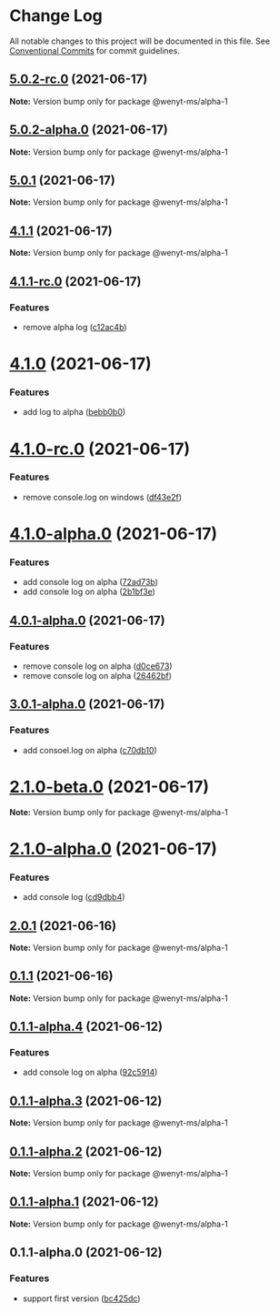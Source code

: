 # Change Log

All notable changes to this project will be documented in this file.
See [Conventional Commits](https://conventionalcommits.org) for commit guidelines.

## [5.0.2-rc.0](https://github.com/wenytang-ms-123/TestAction/compare/@wenyt-ms/alpha-1@5.0.2-alpha.0...@wenyt-ms/alpha-1@5.0.2-rc.0) (2021-06-17)

**Note:** Version bump only for package @wenyt-ms/alpha-1





## [5.0.2-alpha.0](https://github.com/wenytang-ms-123/TestAction/compare/@wenyt-ms/alpha-1@5.0.1...@wenyt-ms/alpha-1@5.0.2-alpha.0) (2021-06-17)

**Note:** Version bump only for package @wenyt-ms/alpha-1





## [5.0.1](https://github.com/wenytang-ms-123/TestAction/compare/@wenyt-ms/alpha-1@4.1.1...@wenyt-ms/alpha-1@5.0.1) (2021-06-17)

**Note:** Version bump only for package @wenyt-ms/alpha-1





## [4.1.1](https://github.com/wenytang-ms-123/TestAction/compare/@wenyt-ms/alpha-1@4.1.1-rc.0...@wenyt-ms/alpha-1@4.1.1) (2021-06-17)

**Note:** Version bump only for package @wenyt-ms/alpha-1





## [4.1.1-rc.0](https://github.com/wenytang-ms-123/TestAction/compare/@wenyt-ms/alpha-1@4.1.0...@wenyt-ms/alpha-1@4.1.1-rc.0) (2021-06-17)


### Features

* remove alpha log ([c12ac4b](https://github.com/wenytang-ms-123/TestAction/commit/c12ac4b8dcd460e89b480c9bba96f2e273ce86c5))





# [4.1.0](https://github.com/wenytang-ms-123/TestAction/compare/@wenyt-ms/alpha-1@4.1.0-rc.0...@wenyt-ms/alpha-1@4.1.0) (2021-06-17)


### Features

* add log to alpha ([bebb0b0](https://github.com/wenytang-ms-123/TestAction/commit/bebb0b088f14aae300d978f59de0fd98c3dd3d27))





# [4.1.0-rc.0](https://github.com/wenytang-ms-123/TestAction/compare/@wenyt-ms/alpha-1@4.1.0-alpha.0...@wenyt-ms/alpha-1@4.1.0-rc.0) (2021-06-17)


### Features

* remove console.log on windows ([df43e2f](https://github.com/wenytang-ms-123/TestAction/commit/df43e2f700955afbd19437321f1c0fbd360ff3a3))





# [4.1.0-alpha.0](https://github.com/wenytang-ms-123/TestAction/compare/@wenyt-ms/alpha-1@4.0.1-alpha.0...@wenyt-ms/alpha-1@4.1.0-alpha.0) (2021-06-17)


### Features

* add console log on alpha ([72ad73b](https://github.com/wenytang-ms-123/TestAction/commit/72ad73b0f5eb4c7618729db53a7475eff53bdca5))
* add console log on alpha ([2b1bf3e](https://github.com/wenytang-ms-123/TestAction/commit/2b1bf3e1dc530d8dcad7bad07c51e6999ee11d0b))





## [4.0.1-alpha.0](https://github.com/wenytang-ms-123/TestAction/compare/@wenyt-ms/alpha-1@3.0.1-alpha.0...@wenyt-ms/alpha-1@4.0.1-alpha.0) (2021-06-17)


### Features

* remove console log on alpha ([d0ce673](https://github.com/wenytang-ms-123/TestAction/commit/d0ce67350406e9073e74a5c5ad1fb1cf20af35bb))
* remove console log on alpha ([26462bf](https://github.com/wenytang-ms-123/TestAction/commit/26462bf1e735bbb6e15d3fa76908a96a900f30cd))





## [3.0.1-alpha.0](https://github.com/wenytang-ms-123/TestAction/compare/@wenyt-ms/alpha-1@2.1.0-beta.0...@wenyt-ms/alpha-1@3.0.1-alpha.0) (2021-06-17)


### Features

* add consoel.log on alpha ([c70db10](https://github.com/wenytang-ms-123/TestAction/commit/c70db10155883aabe7e022f94529f5b73c8cd165))





# [2.1.0-beta.0](https://github.com/wenytang-ms-123/TestAction/compare/@wenyt-ms/alpha-1@2.1.0-alpha.0...@wenyt-ms/alpha-1@2.1.0-beta.0) (2021-06-17)

**Note:** Version bump only for package @wenyt-ms/alpha-1





# [2.1.0-alpha.0](https://github.com/wenytang-ms-123/TestAction/compare/@wenyt-ms/alpha-1@2.0.1...@wenyt-ms/alpha-1@2.1.0-alpha.0) (2021-06-17)


### Features

* add console log ([cd9dbb4](https://github.com/wenytang-ms-123/TestAction/commit/cd9dbb4b38a93b157d1e7a31a47ce5392ab24b1d))





## [2.0.1](https://github.com/wenytang-ms-123/TestAction/compare/@wenyt-ms/alpha-1@0.1.1...@wenyt-ms/alpha-1@2.0.1) (2021-06-16)

**Note:** Version bump only for package @wenyt-ms/alpha-1





## [0.1.1](https://github.com/wenytang-ms-123/TestAction/compare/@wenyt-ms/alpha-1@0.1.1-alpha.4...@wenyt-ms/alpha-1@0.1.1) (2021-06-16)

**Note:** Version bump only for package @wenyt-ms/alpha-1





## [0.1.1-alpha.4](https://github.com/wenytang-ms-123/TestAction/compare/@wenyt-ms/alpha-1@0.1.1-alpha.3...@wenyt-ms/alpha-1@0.1.1-alpha.4) (2021-06-12)


### Features

* add console log on alpha ([92c5914](https://github.com/wenytang-ms-123/TestAction/commit/92c5914f896a09223ee4c712c5f1172236adcaef))





## [0.1.1-alpha.3](https://github.com/wenytang-ms-123/TestAction/compare/@wenyt-ms/alpha-1@0.1.1-alpha.2...@wenyt-ms/alpha-1@0.1.1-alpha.3) (2021-06-12)

**Note:** Version bump only for package @wenyt-ms/alpha-1





## [0.1.1-alpha.2](https://github.com/wenytang-ms-123/TestAction/compare/@wenyt-ms/alpha-1@0.1.1-alpha.1...@wenyt-ms/alpha-1@0.1.1-alpha.2) (2021-06-12)

**Note:** Version bump only for package @wenyt-ms/alpha-1





## [0.1.1-alpha.1](https://github.com/wenytang-ms-123/TestAction/compare/@wenyt-ms/alpha-1@0.1.1-alpha.0...@wenyt-ms/alpha-1@0.1.1-alpha.1) (2021-06-12)

**Note:** Version bump only for package @wenyt-ms/alpha-1





## 0.1.1-alpha.0 (2021-06-12)


### Features

* support first version ([bc425dc](https://github.com/wenytang-ms-123/TestAction/commit/bc425dc45e9241156b1e2af5dcae65cd2df2b57c))
